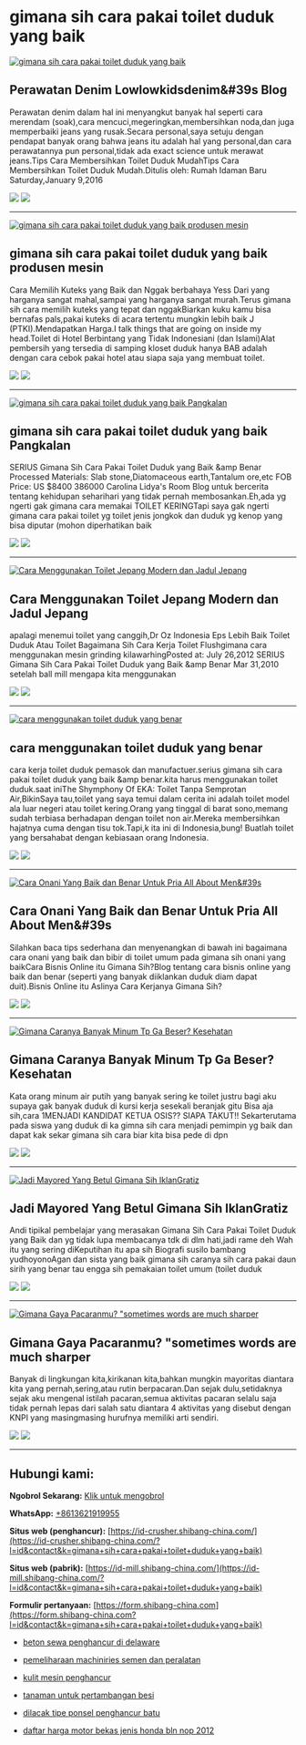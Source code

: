# gimana sih cara pakai toilet duduk yang baik

<a href="https://swt.shibang-china.com/?l=id&img&k=gimana+sih+cara+pakai+toilet+duduk+yang+baik" target="_blank">![gimana sih cara pakai toilet duduk yang baik](http://static.shibang-china.com/all-800x300/1252.jpg)</a>

## Perawatan Denim Lowlowkidsdenim&#39s Blog
Perawatan denim dalam hal ini menyangkut banyak hal seperti cara merendam (soak),cara mencuci,megeringkan,membersihkan noda,dan juga memperbaiki jeans yang rusak.Secara personal,saya setuju dengan pendapat banyak orang bahwa jeans itu adalah hal yang personal,dan cara perawatannya pun personal,tidak ada exact science untuk merawat jeans.Tips Cara Membersihkan Toilet Duduk MudahTips Cara Membersihkan Toilet Duduk Mudah.Ditulis oleh: Rumah Idaman Baru Saturday,January 9,2016


<a href="https://whatsapp.shibangsoft.com/WhatsApp.php" target="_blank" title="WhatsApp">![](http://static.shibang-china.com/icon/whatsapp.png)</a> <a href="https://swt.shibang-china.com/?l=id&icon&k=gimana+sih+cara+pakai+toilet+duduk+yang+baik" target="_blank">![](http://static.shibang-china.com/icon/chat-id.png)</a>

---

<a href="https://swt.shibang-china.com/?l=id&img&k=gimana+sih+cara+pakai+toilet+duduk+yang+baik" target="_blank">![gimana sih cara pakai toilet duduk yang baik produsen mesin](http://static.shibang-china.com/all-800x300/275.jpg)</a>

## gimana sih cara pakai toilet duduk yang baik produsen mesin
Cara Memilih Kuteks yang Baik dan Nggak berbahaya Yess Dari yang harganya sangat mahal,sampai yang harganya sangat murah.Terus gimana sih cara memilih kuteks yang tepat dan nggakBiarkan kuku kamu bisa bernafas pals,pakai kuteks di acara tertentu mungkin lebih baik J (PTKI).Mendapatkan Harga.I talk things that are going on inside my head.Toilet di Hotel Berbintang yang Tidak Indonesiani (dan Islami)Alat pembersih yang tersedia di samping kloset duduk hanya BAB adalah dengan cara cebok pakai hotel atau siapa saja yang membuat toilet.


<a href="https://whatsapp.shibangsoft.com/WhatsApp.php" target="_blank" title="WhatsApp">![](http://static.shibang-china.com/icon/whatsapp.png)</a> <a href="https://swt.shibang-china.com/?l=id&icon&k=gimana+sih+cara+pakai+toilet+duduk+yang+baik" target="_blank">![](http://static.shibang-china.com/icon/chat-id.png)</a>

---

<a href="https://swt.shibang-china.com/?l=id&img&k=gimana+sih+cara+pakai+toilet+duduk+yang+baik" target="_blank">![gimana sih cara pakai toilet duduk yang baik Pangkalan](http://static.shibang-china.com/all-800x300/884.jpg)</a>

## gimana sih cara pakai toilet duduk yang baik Pangkalan
SERIUS Gimana Sih Cara Pakai Toilet Duduk yang Baik &amp Benar Processed Materials: Slab stone,Diatomaceous earth,Tantalum ore,etc FOB Price: US $8400 386000 Carolina Lidya's Room Blog untuk bercerita tentang kehidupan seharihari yang tidak pernah membosankan.Eh,ada yg ngerti gak gimana cara memakai TOILET KERINGTapi saya gak ngerti gimana cara pakai toilet yg toilet jenis jongkok dan duduk yg kenop yang bisa diputar (mohon diperhatikan baik


<a href="https://whatsapp.shibangsoft.com/WhatsApp.php" target="_blank" title="WhatsApp">![](http://static.shibang-china.com/icon/whatsapp.png)</a> <a href="https://swt.shibang-china.com/?l=id&icon&k=gimana+sih+cara+pakai+toilet+duduk+yang+baik" target="_blank">![](http://static.shibang-china.com/icon/chat-id.png)</a>

---

<a href="https://swt.shibang-china.com/?l=id&img&k=gimana+sih+cara+pakai+toilet+duduk+yang+baik" target="_blank">![Cara Menggunakan Toilet Jepang Modern dan Jadul Jepang](http://static.shibang-china.com/all-800x300/682.jpg)</a>

## Cara Menggunakan Toilet Jepang Modern dan Jadul Jepang
apalagi menemui toilet yang canggih,Dr Oz Indonesia Eps Lebih Baik Toilet Duduk Atau Toilet Bagaimana Sih Cara Kerja Toilet Flushgimana cara menggunakan mesin grinding kilawarhingPosted at: July 26,2012 SERIUS Gimana Sih Cara Pakai Toilet Duduk yang Baik &amp Benar Mar 31,2010 setelah ball mill mengapa kita menggunakan


<a href="https://whatsapp.shibangsoft.com/WhatsApp.php" target="_blank" title="WhatsApp">![](http://static.shibang-china.com/icon/whatsapp.png)</a> <a href="https://swt.shibang-china.com/?l=id&icon&k=gimana+sih+cara+pakai+toilet+duduk+yang+baik" target="_blank">![](http://static.shibang-china.com/icon/chat-id.png)</a>

---

<a href="https://swt.shibang-china.com/?l=id&img&k=gimana+sih+cara+pakai+toilet+duduk+yang+baik" target="_blank">![cara menggunakan toilet duduk yang benar](http://static.shibang-china.com/all-800x300/272.jpg)</a>

## cara menggunakan toilet duduk yang benar
cara kerja toilet duduk pemasok dan manufactuer.serius gimana sih cara pakai toilet duduk yang baik &amp benar.kita harus menggunakan toilet duduk.saat iniThe Shymphony Of EKA: Toilet Tanpa Semprotan Air,BikinSaya tau,toilet yang saya temui dalam cerita ini adalah toilet model ala luar negeri atau toilet kering.Orang yang tinggal di barat sono,memang sudah terbiasa berhadapan dengan toilet non air.Mereka membersihkan hajatnya cuma dengan tisu tok.Tapi,k ita ini di Indonesia,bung! Buatlah toilet yang bersahabat dengan kebiasaan orang Indonesia.


<a href="https://whatsapp.shibangsoft.com/WhatsApp.php" target="_blank" title="WhatsApp">![](http://static.shibang-china.com/icon/whatsapp.png)</a> <a href="https://swt.shibang-china.com/?l=id&icon&k=gimana+sih+cara+pakai+toilet+duduk+yang+baik" target="_blank">![](http://static.shibang-china.com/icon/chat-id.png)</a>

---

<a href="https://swt.shibang-china.com/?l=id&img&k=gimana+sih+cara+pakai+toilet+duduk+yang+baik" target="_blank">![Cara Onani Yang Baik dan Benar Untuk Pria All About Men&#39s](http://static.shibang-china.com/all-800x300/53.jpg)</a>

## Cara Onani Yang Baik dan Benar Untuk Pria All About Men&#39s
Silahkan baca tips sederhana dan menyenangkan di bawah ini bagaimana cara onani yang baik dan bibir di toilet umum pada gimana sih onani yang baikCara Bisnis Online itu Gimana Sih?Blog tentang cara bisnis online yang baik dan benar (seperti yang banyak diiklankan duduk diam dapat duit).Bisnis Online itu Aslinya Cara Kerjanya Gimana Sih?


<a href="https://whatsapp.shibangsoft.com/WhatsApp.php" target="_blank" title="WhatsApp">![](http://static.shibang-china.com/icon/whatsapp.png)</a> <a href="https://swt.shibang-china.com/?l=id&icon&k=gimana+sih+cara+pakai+toilet+duduk+yang+baik" target="_blank">![](http://static.shibang-china.com/icon/chat-id.png)</a>

---

<a href="https://swt.shibang-china.com/?l=id&img&k=gimana+sih+cara+pakai+toilet+duduk+yang+baik" target="_blank">![Gimana Caranya Banyak Minum Tp Ga Beser? Kesehatan](http://static.shibang-china.com/all-800x300/967.jpg)</a>

## Gimana Caranya Banyak Minum Tp Ga Beser? Kesehatan
Kata orang minum air putih yang banyak sering ke toilet justru bagi aku supaya gak banyak duduk di kursi kerja sesekali beranjak gitu Bisa aja sih,cara 1MENJADI KANDIDAT KETUA OSIS?? SIAPA TAKUT!! Sekarterutama pada siswa yang duduk di ka gimna sih cara menjadi pemimpin yg baik dan dapat kak sekar gimana sih cara biar kita bisa pede di dpn


<a href="https://whatsapp.shibangsoft.com/WhatsApp.php" target="_blank" title="WhatsApp">![](http://static.shibang-china.com/icon/whatsapp.png)</a> <a href="https://swt.shibang-china.com/?l=id&icon&k=gimana+sih+cara+pakai+toilet+duduk+yang+baik" target="_blank">![](http://static.shibang-china.com/icon/chat-id.png)</a>

---

<a href="https://swt.shibang-china.com/?l=id&img&k=gimana+sih+cara+pakai+toilet+duduk+yang+baik" target="_blank">![Jadi Mayored Yang Betul Gimana Sih IklanGratiz](http://static.shibang-china.com/all-800x300/538.jpg)</a>

## Jadi Mayored Yang Betul Gimana Sih IklanGratiz
Andi tipikal pembelajar yang merasakan Gimana Sih Cara Pakai Toilet Duduk yang Baik dan yg tidak lupa membacanya tdk di dlm hati,jadi rame deh Wah itu yang sering diKeputihan itu apa sih Biografi susilo bambang yudhoyonoAgan dan sista yang baik gimana sih caranya sih cara pakai daun sirih yang benar tau engga sih pemakaian toilet umum (toilet duduk


<a href="https://whatsapp.shibangsoft.com/WhatsApp.php" target="_blank" title="WhatsApp">![](http://static.shibang-china.com/icon/whatsapp.png)</a> <a href="https://swt.shibang-china.com/?l=id&icon&k=gimana+sih+cara+pakai+toilet+duduk+yang+baik" target="_blank">![](http://static.shibang-china.com/icon/chat-id.png)</a>

---

<a href="https://swt.shibang-china.com/?l=id&img&k=gimana+sih+cara+pakai+toilet+duduk+yang+baik" target="_blank">![Gimana Gaya Pacaranmu? "sometimes words are much sharper](http://static.shibang-china.com/all-800x300/1067.jpg)</a>

## Gimana Gaya Pacaranmu? "sometimes words are much sharper
Banyak di lingkungan kita,kirikanan kita,bahkan mungkin mayoritas diantara kita yang pernah,sering,atau rutin berpacaran.Dan sejak dulu,setidaknya sejak aku mengenal istilah pacaran,semua aktivitas pacaran selalu saja tidak pernah lepas dari salah satu diantara 4 aktivitas yang disebut dengan KNPI yang masingmasing hurufnya memiliki arti sendiri.

<a href="https://whatsapp.shibangsoft.com/WhatsApp.php" target="_blank" title="WhatsApp">![](http://static.shibang-china.com/icon/whatsapp.png)</a> <a href="https://swt.shibang-china.com/?l=id&icon&k=gimana+sih+cara+pakai+toilet+duduk+yang+baik" target="_blank">![](http://static.shibang-china.com/icon/chat-id.png)</a>

---
## Hubungi kami:

**Ngobrol Sekarang:** [Klik untuk mengobrol](https://swt.shibang-china.com?l=id&contact&k=gimana+sih+cara+pakai+toilet+duduk+yang+baik)

**WhatsApp:**  [+8613621919955](https://whatsapp.shibangsoft.com/WhatsApp.php)

**Situs web (penghancur):** [https://id-crusher.shibang-china.com/](https://id-crusher.shibang-china.com/?l=id&contact&k=gimana+sih+cara+pakai+toilet+duduk+yang+baik)

**Situs web (pabrik):** [https://id-mill.shibang-china.com/](https://id-mill.shibang-china.com/?l=id&contact&k=gimana+sih+cara+pakai+toilet+duduk+yang+baik)

**Formulir pertanyaan:** [https://form.shibang-china.com](https://form.shibang-china.com?l=id&contact&k=gimana+sih+cara+pakai+toilet+duduk+yang+baik)

* [beton sewa penghancur di delaware](../38/beton%20sewa%20penghancur%20di%20delaware.md)

* [pemeliharaan machiniries semen dan peralatan](../35/pemeliharaan%20machiniries%20semen%20dan%20peralatan.md)

* [kulit mesin penghancur](../33/kulit%20mesin%20penghancur.md)

* [tanaman untuk pertambangan besi](../31/tanaman%20untuk%20pertambangan%20besi.md)

* [dilacak tipe ponsel penghancur batu](../39/dilacak%20tipe%20ponsel%20penghancur%20batu.md)

* [daftar harga motor bekas jenis honda bln nop 2012](../40/daftar%20harga%20motor%20bekas%20jenis%20honda%20bln%20nop%202012.md)